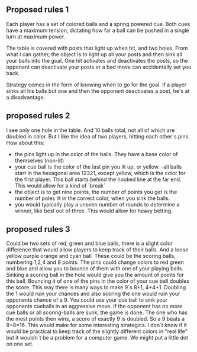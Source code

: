 ## Proposed rules 1
Each player has a set of colored balls and a spring powered cue. 
Both cues have a maximum tension, dictating how far a ball can be pushed in a single turn at maximum power.

The table is covered with posts that light up when hit, and two holes. 
From what I can gather, the object is to light up all your posts and then sink all your balls into the goal. 
One hit activates and deactivates the posts, 
so the opponent can deactivate your posts or a bad move can accidentally set you back.

Strategy comes in the form of knowing when to go for the goal. 
If a player sinks all his balls but one and then the opponent deactivates a post, he's at a disadvantage.

## proposed rules 2
I see only one hole in the table. And 10 balls total, not all of which are doubled in color.
But I like the idea of two players, hitting each other´s pins.
How about this:
- the pins light up in the color of the balls. They have a base color of themselves (non-lit)
- your cue ball is the color of the last pin you lit up, or yellow.
-all balls start in the hexagonal area 12321, except yellow, which is the color for the first player. This ball starts behind the hooked line at the far end. This would allow for a kind of ´break´
- the object is to get nine points, the number of points you get is the number of poles lit in the correct color, when you sink the balls.
- you would typically play a uneven number of rounds to determine a winner, like best out of three. This would allow for heavy betting.

## proposed rules 3
Could be two sets of red, green and blue balls, there is a slight color difference that would allow players to keep track of their balls.
And a loose yellow purple orange and cyan ball. These could be the scoring balls, numbering 1,2,4 and 8 points.
The pins could change colors to red green and blue and allow you to bounce of them with one of your playing balls.
Sinking a scoring ball in the hole would give you the amount of points for this ball. Bouncing it of one of the pins in the color of your cue ball doubles the score. This way there is many ways to make 9´s 8+1, 4+4+1. Doubling the 1 would ruin your chances and also scoring the one would ruin your opponents chance of a 9.
You could use your cue ball to sink your opponents cueballs in an aggressive move.
If the opponent has no more cue balls or all scoring-balls are sunk, the game is done.
The one who has the most points then wins, a score of exactly 9 is doubled. So a 9 beats a 8+8=16.
This would make for some interesting strategics.
I don´t know if it would be practical to keep track of the slightly different colors in "real life" but it wouldn´t be a problem for a computer game.
We might put a little dot on one set.
